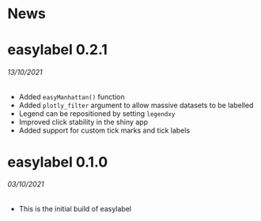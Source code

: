 News
=====

# easylabel 0.2.1
###### 13/10/2021

* Added `easyManhattan()` function
* Added `plotly_filter` argument to allow massive datasets to be labelled
* Legend can be repositioned by setting `legendxy`
* Improved click stability in the shiny app
* Added support for custom tick marks and tick labels

# easylabel 0.1.0
###### 03/10/2021

* This is the initial build of easylabel